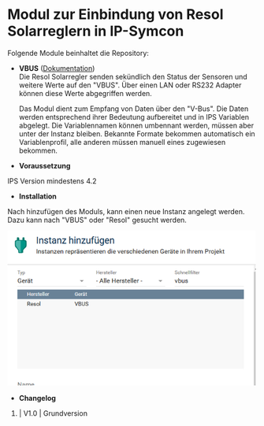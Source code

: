 # Modul zur Einbindung von Resol Solarreglern in IP-Symcon

Folgende Module beinhaltet die Repository:

- __VBUS__ ([Dokumentation](VBUS))  
	Die Resol Solarregler senden sekündlich den Status der Sensoren und weitere Werte auf den "VBUS".
	Über einen LAN oder RS232 Adapter können diese Werte abgegriffen werden. 

	Das Modul dient zum Empfang von Daten über den "V-Bus".
	Die Daten werden entsprechend ihrer Bedeutung aufbereitet und in IPS Variablen abgelegt.
	Die Variablennamen können umbennant werden, müssen aber unter der Instanz bleiben.
	Bekannte Formate bekommen automatisch ein Variablenprofil, alle anderen müssen manuell eines zugewiesen bekommen. 

- __Voraussetzung__

IPS Version mindestens 4.2

- __Installation__

Nach hinzufügen des Moduls, kann einen neue Instanz angelegt werden.
Dazu kann nach "VBUS" oder "Resol" gesucht werden.

![Instanz](docs/Instanz.PNG?raw=true "Instanz")


- __Changelog__
1. | V1.0 | Grundversion